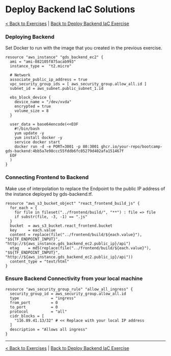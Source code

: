 # Deploy Backend IaC Solutions

[< Back to Exercises](../exercises/README.md) | [Back to Deploy Backend IaC Exercise](../exercises/33-Deploy-Backend-IaC.md)

### Deploying Backend
Set Docker to run with the image that you created in the previous exercise.

```
resource "aws_instance" "gds_backend_ec2" {
  ami = "ami-082105f875acab993"
  instance_type =  "t2.micro"

  # Network
  associate_public_ip_address = true
  vpc_security_group_ids = [ aws_security_group.allow_all.id ]
  subnet_id = aws_subnet.public_subnet_1.id

  ebs_block_device {
    device_name = "/dev/xvda"
    encrypted = true
    volume_size = 8
  }

  user_data = base64encode(<<EOF
    #!/bin/bash
    yum update -y
    yum install docker -y
    service docker start
    docker run -d -e PORT=3001 -p 80:3001 ghcr.io/your-repo/bootcamp-gds-backend:4bb5a7e98ccc55fddb6fc05279d402afa151467f
  EOF
  )
}
```

### Connecting Frontend to Backend
Make use of interpolation to replace the Endpoint to the public IP address of the instance deployed by gds-backend.tf.

```
resource "aws_s3_bucket_object" "react_frontend_build_js" {
  for_each = {
    for file in fileset("../frontend/build/", "**") : file => file
    if substr(file, -3, -1) == ".js"
  }
  bucket  = aws_s3_bucket.react_frontend.bucket
  key     = each.value
  content = replace(file("../frontend/build/${each.value}"), "$${TF_ENDPOINT_INPUT}", "http://${aws_instance.gds_backend_ec2.public_ip}/api")
  etag    = md5(replace(file("../frontend/build/${each.value}"), "$${TF_ENDPOINT_INPUT}", "http://${aws_instance.gds_backend_ec2.public_ip}/api"))
  content_type = "text/html"
}
```

### Ensure Backend Connectivity from your local machine

```
resource "aws_security_group_rule" "allow_all_ingress" {
  security_group_id = aws_security_group.allow_all.id
  type              = "ingress"
  from_port         = 0
  to_port           = 0
  protocol          = "all"
  cidr_blocks = [
    "116.89.41.13/32" # << Replace with your local IP address
  ]
  description = "Allows all ingress"
}
```

---

[< Back to Exercises](../exercises/README.md) | [Back to Deploy Backend IaC Exercise](../exercises/33-Deploy-Backend-IaC.md)